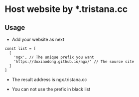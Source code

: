 # Host website by *.tristana.cc

## Usage

* Add your website as next
```
const list = [
  [
    'ngx', // The unique prefix you want
    'https://doxiaodong.github.io/ngx/' // The source site
  ]
]
```

* The result address is ngx.tristana.cc

* You can not use the prefix in black list


